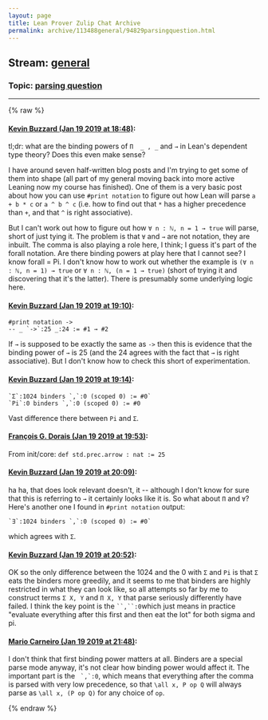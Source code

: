 ```yaml
---
layout: page
title: Lean Prover Zulip Chat Archive 
permalink: archive/113488general/94829parsingquestion.html
---
```


## Stream: [general](index.html)
### Topic: [parsing question](94829parsingquestion.html)

---


{% raw %}
#### [ Kevin Buzzard (Jan 19 2019 at 18:48)](https://leanprover.zulipchat.com/#narrow/stream/113488-general/topic/parsing%20question/near/156445528):
tl;dr: what are the binding powers of `Π  _ , _` and `→` in Lean's dependent type theory? Does this even make sense?

I have around seven half-written blog posts and I'm trying to get some of them into shape (all part of my general moving back into more active Leaning now my course has finished). One of them is a very basic post about how you can use `#print notation` to figure out how Lean will parse `a + b * c` or `a ^ b ^ c` (i.e. how to find out that `*` has a higher precedence than `+`, and that `^` is right associative).

But I can't work out how to figure out how `∀ n : ℕ, n = 1 → true` will parse, short of just tying it. The problem is that `∀` and `→` are not notation, they are inbuilt. The comma is also playing a role here, I think; I guess it's part of the forall notation. Are there binding powers at play here that I cannot see? I know forall = Pi. I don't know how to work out whether the example is `(∀ n : ℕ, n = 1) → true` or `∀ n : ℕ, (n = 1 → true)` (short of trying it and discovering that it's the latter). There is presumably some underlying logic here.

#### [ Kevin Buzzard (Jan 19 2019 at 19:10)](https://leanprover.zulipchat.com/#narrow/stream/113488-general/topic/parsing%20question/near/156446241):
```lean
#print notation ->
-- _ `->`:25 _:24 := #1 → #2
```
If `→` is supposed to be exactly the same as `->` then this is evidence that the binding power of `→` is 25 (and the 24 agrees with the fact that `→` is right associative). But I don't know how to check this short of experimentation.

#### [ Kevin Buzzard (Jan 19 2019 at 19:14)](https://leanprover.zulipchat.com/#narrow/stream/113488-general/topic/parsing%20question/near/156446351):
```
`Σ`:1024 binders `,`:0 (scoped 0) := #0`
`Pi`:0 binders `,`:0 (scoped 0) := #0
```
Vast difference there between `Pi` and `Σ`.

#### [ François G. Dorais (Jan 19 2019 at 19:53)](https://leanprover.zulipchat.com/#narrow/stream/113488-general/topic/parsing%20question/near/156447636):
From init/core: `def std.prec.arrow : nat := 25`

#### [ Kevin Buzzard (Jan 19 2019 at 20:09)](https://leanprover.zulipchat.com/#narrow/stream/113488-general/topic/parsing%20question/near/156448140):
ha ha, that does look relevant doesn't, it -- although I don't know for sure that this is referring to `→` it certainly looks like it is. So what about `Π` and `∀`? Here's another one I found in `#print notation` output:

```
`∃`:1024 binders `,`:0 (scoped 0) := #0`
```
which agrees with `Σ`.

#### [ Kevin Buzzard (Jan 19 2019 at 20:52)](https://leanprover.zulipchat.com/#narrow/stream/113488-general/topic/parsing%20question/near/156449546):
OK so the only difference between the 1024 and the 0 with `Σ` and `Pi` is that `Σ` eats the binders more greedily, and it seems to me that binders are highly restricted in what they can look like, so all attempts so far by me to construct terms  `Σ X, Y` and `Π X, Y` that parse seriously differently have failed. I think the key point is the ` ``,``:0 `which just means in practice "evaluate everything after this first and then eat the lot" for both sigma and pi.

#### [ Mario Carneiro (Jan 19 2019 at 21:48)](https://leanprover.zulipchat.com/#narrow/stream/113488-general/topic/parsing%20question/near/156451293):
I don't think that first binding power matters at all. Binders are a special parse mode anyway,  it's not clear how binding power would affect it. The important part is the `` `,`:0``, which means that everything after the comma is parsed with very low precedence, so that `\all x, P op Q` will always parse as `\all x, (P op Q)` for any choice of `op`.


{% endraw %}
